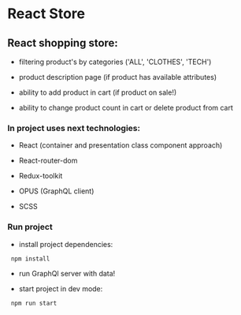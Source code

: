 # React Store

## React shopping store:

- filtering product's by categories ('ALL', 'CLOTHES', 'TECH')

- product description page (if product has available attributes)

- ability to add product in cart (if product on sale!)

- ability to change product count in cart or delete product from cart

### In project uses next technologies:

- React (container and presentation class component approach)

- React-router-dom

- Redux-toolkit

- OPUS (GraphQL client)

- SCSS

### Run project

- install project dependencies:

```sh
 npm install
```

- run GraphQl server with data!

- start project in dev mode:

```sh
 npm run start
```
